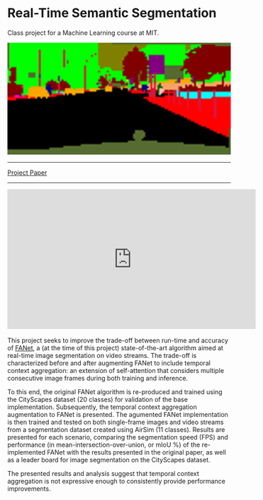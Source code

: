 # Real-Time Semantic Segmentation

Class project for a Machine Learning course at MIT.

![](/img/target_train.png "Segmentation")

* * *

[Project Paper](https://andrewtorgesen.com/res/6.862%20Final%20Project%20Report.pdf)

* * *

<iframe width="560" height="315" src="https://www.youtube.com/embed/6axVA-JcRvs" title="YouTube video player" frameborder="0" allow="accelerometer; autoplay; clipboard-write; encrypted-media; gyroscope; picture-in-picture" allowfullscreen></iframe>

This project seeks to improve the trade-off between run-time and accuracy of [FANet](https://arxiv.org/abs/2007.03815), a (at the time of this project) state-of-the-art algorithm aimed at real-time image segmentation on video streams. The trade-off is characterized before and after augmenting FANet to include temporal context aggregation: an extension of self-attention that considers multiple consecutive image frames during both training and inference. 

To this end, the original FANet algorithm is re-produced and trained using the CityScapes dataset (20 classes) for validation of the base implementation. Subsequently, the temporal context aggregation augmentation to FANet is presented. The agumented FANet implementation is then trained and tested on both single-frame images and video streams from a segmentation dataset created using AirSim (11 classes). Results are presented for each scenario, comparing the segmentation speed (FPS) and performance (in mean-intersection-over-union, or mIoU %) of the re-implemented FANet with the results presented in the original paper, as well as a leader board for image segmentation on the CityScapes dataset. 

The presented results and analysis suggest that temporal context aggregation is not expressive enough to consistently provide performance improvements.